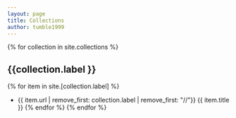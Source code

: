 ```yaml
---
layout: page
title: Collections
author: tumble1999
---
```


{% for collection in site.collections %}
## {{collection.label }}
{% for item in site.[collection.label] %}
* {{ item.url | remove_first: collection.label | remove_first: "//"}} {{ item.title }}
{% endfor %}
{% endfor %}
